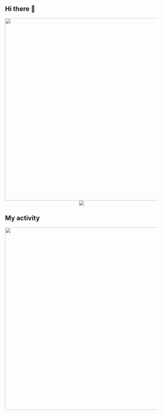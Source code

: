 ## Hi there 👋
<div align="center">
  <img width="600px" src="http://github-profile-summary-cards.vercel.app/api/cards/profile-details?username=static-fuji&theme=react"  />
  <img src="http://github-profile-summary-cards.vercel.app/api/cards/most-commit-language?username=static-fuji&theme=react"  />
</div>

## My activity
<div align="center">
  <img width="600px"src="https://github-readme-streak-stats.herokuapp.com/?user=static-fuji&theme=react"  />
</div>
